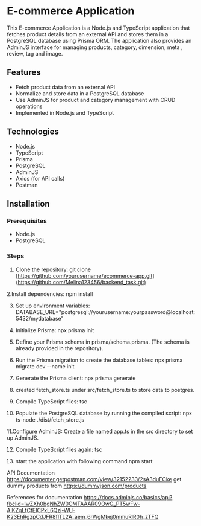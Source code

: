 # E-commerce Application

This E-commerce Application is a Node.js and TypeScript application that fetches product details from an external API and stores them in a PostgreSQL database using Prisma ORM. 
The application also provides an AdminJS interface for managing products, category, dimension, meta , review, tag and image.

## Features
- Fetch product data from an external API
- Normalize and store data in a PostgreSQL database
- Use AdminJS for product and category management with CRUD operations
- Implemented in Node.js and TypeScript

## Technologies
- Node.js
- TypeScript
- Prisma
- PostgreSQL
- AdminJS
- Axios (for API calls)
- Postman 

## Installation

### Prerequisites
- Node.js
- PostgreSQL

### Steps
1. Clone the repository:
   git clone [https://github.com/yourusername/ecommerce-app.git](https://github.com/Melina123456/backend_task.git)

2.Install dependencies:
   npm install

3. Set up environment variables:
   DATABASE_URL="postgresql://yourusername:yourpassword@localhost:5432/mydatabase"

4. Initialize Prisma:
   npx prisma init

5. Define your Prisma schema in prisma/schema.prisma. (The schema is already provided in the repository).
   
6. Run the Prisma migration to create the database tables:
   npx prisma migrate dev --name init

7. Generate the Prisma client:
   npx prisma generate

8. created fetch_store.ts under src/fetch_store.ts to store data to postgres.
   
9. Compile TypeScript files:
   tsc

10. Populate the PostgreSQL database by running the compiled script:
   npx ts-node ./dist/fetch_store.js

11.Configure AdminJS:
   Create a file named app.ts in the src directory to set up AdminJS.

12. Compile TypeScript files again:
    tsc

13. start the application with following command
    npm start 

API Documentation
https://documenter.getpostman.com/view/32152233/2sA3duECke
get dummy products from 
https://dummyjson.com/products

References for documentation 
https://docs.adminjs.co/basics/api?fbclid=IwZXh0bgNhZW0CMTAAAR09OwG_PT5wFw-AlKZqLfCtEICPkL6Qzj-WU-K23EhRgzpCdJFR8flTL2A_aem_6rWgMkej0mmuRlR0h_zTFQ

